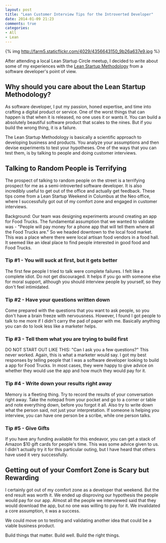 ```yaml
---
layout: post
title: "Lean Customer Interview Tips for the Introverted Developer"
date: 2014-01-09 21:23
comments: true
categories:
- All
- Lean
---
```


{% img http://farm5.staticflickr.com/4029/4356643150_9b26a637e9.jpg %}

After attending a local Lean Startup Circle meetup, I decided to write
about some of my experiences with the
[Lean Startup Methodology](http://theleanstartup.com/) from a software
developer's point of view.

## Why should you care about the Lean Startup Methodology?
As software developer, I put my passion, honed expertise, and time
into crafting a digital product or service. One of the worst things
that can happen is that when it is released, no one uses it or wants
it. You can build a absolutely beautiful software product that scales
to the nines. But if you build the wrong thing, it is a failure.

The Lean Startup Methodology is basically a scientific approach to
developing business and products. You analyze your assumptions and
then devise experiments to test your hypotheses. One of the ways that
you can test them, is by talking to people and doing customer
interviews.

## Talking to Random People is Terrifying

The prospect of talking to random people on the street is a terrifying
prospect for me as a semi-introverted software developer. It is also
incredibly useful to get out of the office and actually get feedback.
These tips come from a Lean Startup Weekend in Columbus at the Neo
office, where I successfully got
out of my comfort zone and engaged in customer interviews.

Background:  Our team was designing experiments around creating an app
for Food Trucks.  The fundamental assumption that we wanted to
validate was - "People will pay money for a phone app that will tell
them where all the Food Trucks are."  So we headed downtown to the
local food market. This was a place where there were local artisan
food vendors in a food hall.  It seemed like an ideal place to find
people interested in good food and Food Trucks.


### Tip #1 - You will suck at first, but it gets better
The first few people I tried to talk were complete failures. I felt
like a complete idiot. Do not get discouraged.  It helps if you go
with someone else for moral support, although you should interview
people by yourself, so they don't feel intimidated.

### Tip #2 - Have your questions written down
Come prepared with the questions that you want to ask people, so you
don't have a brain freeze with nervousness.  However, I found I got
people to talk to me more if I didn't carry the pad of paper with me.
Basically anything you can do to look less like a marketer helps.

### Tip #3 - Tell them what you are trying to build first
DO NOT START OUT LIKE THIS:  "Can I ask you a few questions?"
This never worked. Again, this is what a marketer would say.
I got my best responses by telling people that I was a software
developer looking to build a app for Food Trucks. In most cases, they
were happy to give advice on whether they would use the app and how
much they would pay for it.

### Tip #4 - Write down your results right away
Memory is a fleeting thing.  Try to record the results of your
conversation right away.  Take the notepad from your pocket and go to
a corner or table and note everything down, before you forgot it all.
Also try to write down what the person said, not just your
interpretation. If someone is helping you interview, you can have one
person be a scribe, while one person talks.

### Tip #5 - Give Gifts
If you have any funding available for this endeavor, you can get a
stack of Amazon $10 gift cards for people's time. This was some advice
given to us. I didn't actually try it for this particular outing, but
I have heard that others have used it very successfully.


## Getting out of your Comfort Zone is Scary but Rewarding

I certainly got out of my comfort zone as a developer that weekend.
But the end result was worth it.  We ended up disproving our
hypothesis the people would pay for our app.  Almost all the people we
interviewed said that they would download the app, but no one was
willing to pay for it.  We invalidated a core assumption, it was a
success.

We could move on to testing and validating another idea that could be a viable business product.

Build things that matter.  Build well. Build the right things.



